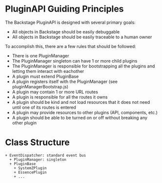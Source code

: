 # PluginAPI Guiding Principles

The Backstage PluginAPI is designed with several primary goals:

- All objects in Backstage should be easily debuggable
- All objects in Backstage should be easily traceable to a human owner

To accomplish this, there are a few rules that should be followed:

- There is one PluginManager
- The PluginManager singleton can have 1 or more child plugins
- The PluginManager is responsible for bootstrapping all the plugins and letting them
  interact with eachother
- A plugin must extend PluginBase
- A plugin registers itself with the PluginManager (see pluginManagerBootstrap.js)
- A plugin may contain 1 or more URL routes
- A plugin is responsible for all the routes it owns
- A plugin should be kind and not load resources that it does not need until one of its routes
  is entered
- A plugin may provide resources to other plugins (API, components, etc.)
- A plugin should be able to be turned on or off without breaking any other plugin

# Class Structure

    + EventDispatcher: standard event bus
      + PluginManager: singleton
      + PluginBase
        + SystemZPlugin
        + EssencePlugin
        + ...
